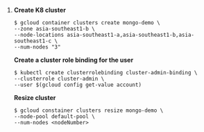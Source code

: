 1. **Create K8 cluster**

   ```
   $ gcloud container clusters create mongo-demo \
   --zone asia-southeast1-b \
   --node-locations asia-southeast1-a,asia-southeast1-b,asia-southeast1-c \
   --num-nodes "3"  
   ```

   **Create a cluster role binding for the user**

   ```
   $ kubectl create clusterrolebinding cluster-admin-binding \
   --clusterrole cluster-admin \
   --user $(gcloud config get-value account)
   ```

   **Resize cluster**

   ```
   $ gcloud constainer clusters resize mongo-demo \
   --node-pool default-pool \
   --num-nodes <nodeNumber>
   ```
